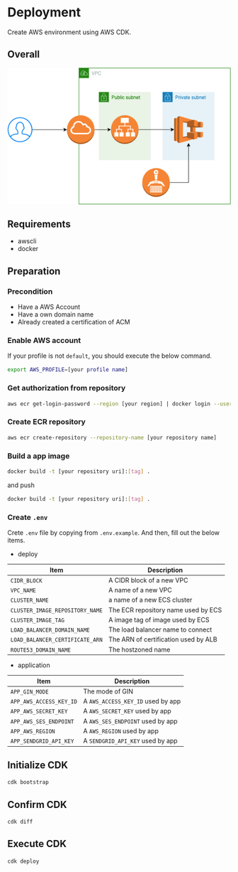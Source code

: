 # Deployment 

Create AWS environment using AWS CDK.

## Overall

![Overall](./docs/overall.png)

## Requirements

* awscli
* docker

## Preparation

### Precondition

* Have a AWS Account
* Have a own domain name
* Already created a certification of ACM

### Enable AWS account
If your profile is not `default`, you should execute the below command.

```bash
export AWS_PROFILE=[your profile name]
```

### Get authorization from repository

```bash
aws ecr get-login-password --region [your region] | docker login --username AWS --password-stdin [your aws account].dkr.ecr.[your region].amazonaws.com
```

### Create ECR repository

```bash
aws ecr create-repository --repository-name [your repository name]
```

### Build a app image

```bash
docker build -t [your repository uri]:[tag] .
```

and push

```bash
docker build -t [your repository uri]:[tag] .
```

### Create `.env`

Crete `.env` file by copying from `.env.example`.
And then, fill out the below items.

* deploy

| Item | Description |
| ---- | ---- |
| `CIDR_BLOCK` | A CIDR block of a new VPC |
| `VPC_NAME` | A name of a new VPC |
| `CLUSTER_NAME` | a name of a new ECS cluster |
| `CLUSTER_IMAGE_REPOSITORY_NAME` | The ECR repository name used by ECS |
| `CLUSTER_IMAGE_TAG` | A image tag of image used by ECS |
| `LOAD_BALANCER_DOMAIN_NAME` | The load balancer name to connect |
| `LOAD_BALANCER_CERTIFICATE_ARN` | The ARN of certification used by ALB |
| `ROUTE53_DOMAIN_NAME` | The hostzoned name |

* application

| Item | Description |
| ---- | ---- |
| `APP_GIN_MODE` | The mode of GIN |
| `APP_AWS_ACCESS_KEY_ID` | A `AWS_ACCESS_KEY_ID` used by app |
| `APP_AWS_SECRET_KEY` | A `AWS_SECRET_KEY` used by app |
| `APP_AWS_SES_ENDPOINT` | A `AWS_SES_ENDPOINT` used by app |
| `APP_AWS_REGION` | A `AWS_REGION` used by app |
| `APP_SENDGRID_API_KEY` | A `SENDGRID_API_KEY` used by app |


## Initialize CDK

```bash
cdk bootstrap
```

## Confirm CDK

```bash
cdk diff
```

## Execute CDK

```bash
cdk deploy
```
